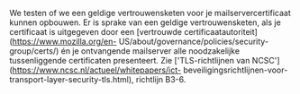 We testen of we een geldige vertrouwensketen voor je mailservercertificaat 
kunnen opbouwen. Er is sprake van een geldige vertrouwensketen, als je 
certificaat is uitgegeven door een [vertrouwde 
certificaatautoriteit](https://www.mozilla.org/en-
US/about/governance/policies/security-group/certs/) én je ontvangende 
mailserver alle noodzakelijke tussenliggende certificaten presenteert. Zie 
['TLS-richtlijnen van NCSC'](https://www.ncsc.nl/actueel/whitepapers/ict-
beveiligingsrichtlijnen-voor-transport-layer-security-tls.html), richtlijn 
B3-6.
